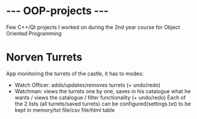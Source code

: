 # --- OOP-projects ---
Few C++/Qt projects I worked on during the 2nd year course for Object Oriented Programming

# Norven Turrets
App monitoring the turrets of the castle, it has to modes:
- Watch Officer: adds/updates/removes turrets (+ undo/redo)
- Watchman: views the turrets one by one, saves in his catalogue what he wants / views the catalogue / filter functionality (+ undo/redo)
Each of the 2 lists (all turrets/saved turrets) can be configured(settings.txt) to be kept in memory/txt file/csv file/html table
